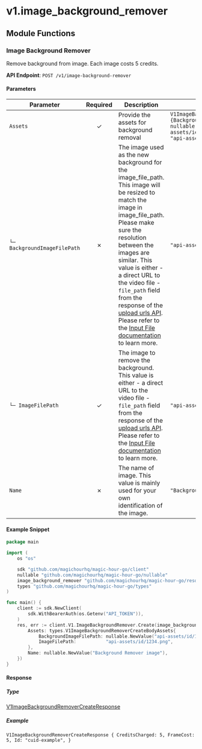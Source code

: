 # v1.image_background_remover

## Module Functions
### Image Background Remover <a name="create"></a>

Remove background from image. Each image costs 5 credits.

**API Endpoint**: `POST /v1/image-background-remover`

#### Parameters

| Parameter | Required | Description | Example |
|-----------|:--------:|-------------|--------|
| `Assets` | ✓ | Provide the assets for background removal | `V1ImageBackgroundRemoverCreateBodyAssets {BackgroundImageFilePath: nullable.NewValue("api-assets/id/1234.png"),ImageFilePath: "api-assets/id/1234.png",}` |
| `└─ BackgroundImageFilePath` | ✗ | The image used as the new background for the image_file_path. This image will be resized to match the image in image_file_path. Please make sure the resolution between the images are similar.  This value is either - a direct URL to the video file - `file_path` field from the response of the [upload urls API](https://docs.magichour.ai/api-reference/files/generate-asset-upload-urls).  Please refer to the [Input File documentation](https://docs.magichour.ai/api-reference/files/generate-asset-upload-urls#input-file) to learn more.  | `"api-assets/id/1234.png"` |
| `└─ ImageFilePath` | ✓ | The image to remove the background. This value is either - a direct URL to the video file - `file_path` field from the response of the [upload urls API](https://docs.magichour.ai/api-reference/files/generate-asset-upload-urls).  Please refer to the [Input File documentation](https://docs.magichour.ai/api-reference/files/generate-asset-upload-urls#input-file) to learn more.  | `"api-assets/id/1234.png"` |
| `Name` | ✗ | The name of image. This value is mainly used for your own identification of the image. | `"Background Remover image"` |

#### Example Snippet

```go
package main

import (
	os "os"

	sdk "github.com/magichourhq/magic-hour-go/client"
	nullable "github.com/magichourhq/magic-hour-go/nullable"
	image_background_remover "github.com/magichourhq/magic-hour-go/resources/v1/image_background_remover"
	types "github.com/magichourhq/magic-hour-go/types"
)

func main() {
	client := sdk.NewClient(
		sdk.WithBearerAuth(os.Getenv("API_TOKEN")),
	)
	res, err := client.V1.ImageBackgroundRemover.Create(image_background_remover.CreateRequest{
		Assets: types.V1ImageBackgroundRemoverCreateBodyAssets{
			BackgroundImageFilePath: nullable.NewValue("api-assets/id/1234.png"),
			ImageFilePath:           "api-assets/id/1234.png",
		},
		Name: nullable.NewValue("Background Remover image"),
	})
}

```

#### Response

##### Type
[V1ImageBackgroundRemoverCreateResponse](/types/v1_image_background_remover_create_response.go)

##### Example
`V1ImageBackgroundRemoverCreateResponse {
CreditsCharged: 5,
FrameCost: 5,
Id: "cuid-example",
}`
<!-- CUSTOM DOCS START -->

<!-- CUSTOM DOCS END -->

